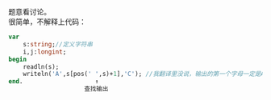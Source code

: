  题意看讨论。                       
很简单，不解释上代码：
```pascal
var
    s:string;//定义字符串
    i,j:longint;
begin
    readln(s);
    writeln('A',s[pos(' ',s)+1],'C'); //我翻译里没说，输出的第一个字母一定是A，第三个一定是C
end.                    ↑            
                     查找输出
```